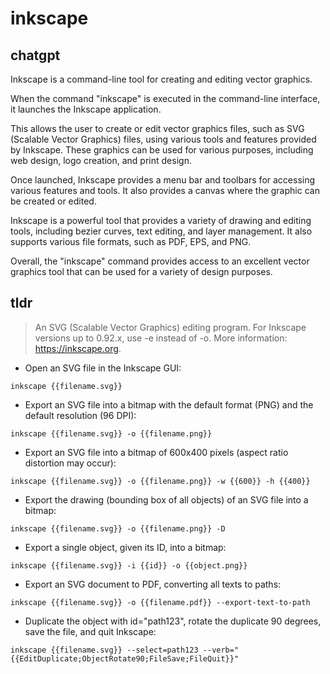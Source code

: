 # inkscape 
## chatgpt 
Inkscape is a command-line tool for creating and editing vector graphics.

When the command "inkscape" is executed in the command-line interface, it launches the Inkscape application.

This allows the user to create or edit vector graphics files, such as SVG (Scalable Vector Graphics) files, using various tools and features provided by Inkscape. These graphics can be used for various purposes, including web design, logo creation, and print design.

Once launched, Inkscape provides a menu bar and toolbars for accessing various features and tools. It also provides a canvas where the graphic can be created or edited.

Inkscape is a powerful tool that provides a variety of drawing and editing tools, including bezier curves, text editing, and layer management. It also supports various file formats, such as PDF, EPS, and PNG.

Overall, the "inkscape" command provides access to an excellent vector graphics tool that can be used for a variety of design purposes. 

## tldr 
 
> An SVG (Scalable Vector Graphics) editing program.
> For Inkscape versions up to 0.92.x, use -e instead of -o.
> More information: <https://inkscape.org>.

- Open an SVG file in the Inkscape GUI:

`inkscape {{filename.svg}}`

- Export an SVG file into a bitmap with the default format (PNG) and the default resolution (96 DPI):

`inkscape {{filename.svg}} -o {{filename.png}}`

- Export an SVG file into a bitmap of 600x400 pixels (aspect ratio distortion may occur):

`inkscape {{filename.svg}} -o {{filename.png}} -w {{600}} -h {{400}}`

- Export the drawing (bounding box of all objects) of an SVG file into a bitmap:

`inkscape {{filename.svg}} -o {{filename.png}} -D`

- Export a single object, given its ID, into a bitmap:

`inkscape {{filename.svg}} -i {{id}} -o {{object.png}}`

- Export an SVG document to PDF, converting all texts to paths:

`inkscape {{filename.svg}} -o {{filename.pdf}} --export-text-to-path`

- Duplicate the object with id="path123", rotate the duplicate 90 degrees, save the file, and quit Inkscape:

`inkscape {{filename.svg}} --select=path123 --verb="{{EditDuplicate;ObjectRotate90;FileSave;FileQuit}}"`
